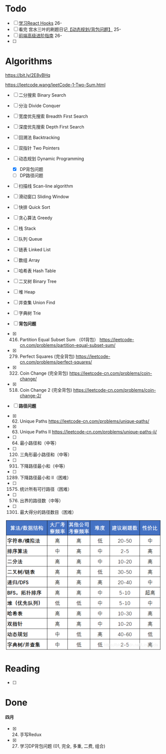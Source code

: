 # Todo

- [ ] [学习React Hooks](https://zh-hans.reactjs.org/docs/hooks-intro.html) 26-
- [ ] 看完 宫水三叶的刷题日记[【动态规划/背包问题】](https://mp.weixin.qq.com/mp/appmsgalbum?__biz=MzU4NDE3MTEyMA==&action=getalbum&album_id=1751702161341628417&scene=173&from_msgid=2247486107&from_itemidx=1&count=3&nolastread=1#wechat_redirect) 25-
- [ ] [前端高级进阶指南](https://github.com/sl1673495/blogs/issues/37) 26-
- [ ] 



# Algorithms 

https://bit.ly/2E8yBHq

https://leetcode.wang/leetCode-1-Two-Sum.html

- [ ] 二分搜索 Binary Search  
- [ ] 分治 Divide Conquer  
- [ ] 宽度优先搜索 Breadth First Search  
- [ ] 深度优先搜索 Depth First Search 
- [ ] 回溯法 Backtracking  
- [ ] 双指针 Two Pointers  
- [ ] 动态规划 Dynamic Programming  
  - [x] DP背包问题
  - [ ] DP路径问题
- [ ] 扫描线 Scan-line algorithm 
- [ ] 滑动窗口 Sliding Window
- [ ] 快排 Quick Sort
- [ ] 贪心算法 Greedy

- [ ] 栈 Stack 
- [ ] 队列 Queue 
- [ ] 链表 Linked List  
- [ ] 数组 Array  
- [ ] 哈希表 Hash Table 
- [ ] 二叉树 Binary Tree   
- [ ] 堆 Heap 
- [ ] 并查集 Union Find 
- [ ] 字典树 Trie



- [ ] **背包问题**
- [x] 416. Partition Equal Subset Sum （01背包） https://leetcode-cn.com/problems/partition-equal-subset-sum/
- [x] 279. Perfect Squares (完全背包) https://leetcode-cn.com/problems/perfect-squares/
- [x] 322. Coin Change (完全背包) https://leetcode-cn.com/problems/coin-change/
- [x] 518. Coin Change 2 (完全背包) https://leetcode-cn.com/problems/coin-change-2/
- [ ] **路径问题** 
- [x] 62. Unique Paths  https://leetcode-cn.com/problems/unique-paths/
- [x] 63. Unique Paths II https://leetcode-cn.com/problems/unique-paths-ii/
- [ ] 64. 最小路径和（中等）
- [ ] 120. 三角形最小路径和（中等）
- [ ] 931. 下降路径最小和（中等）
- [ ] 1289. 下降路径最小和 II（困难）
- [ ] 1575. 统计所有可行路径（困难）
- [ ] 576. 出界的路径数（中等）
- [ ] 1301. 最大得分的路径数目（困难）



![image-20210429171356118](.\Assets\image-20210429171356118.png)



# Reading 

- [ ] 



# Done

#### 四月

- [x] 24. 手写Redux
- [x] 27. 学习DP背包问题 (01, 完全, 多重, 二费, 组合)

